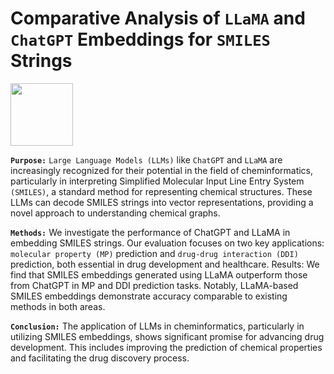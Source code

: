 # Comparative Analysis of `LLaMA` and `ChatGPT` Embeddings for `SMILES` Strings 
<img src="https://github.com/sshaghayeghs/LLaMA-VS-ChatGPT/assets/41548734/4a7b76b5-d793-4880-8108-55b76e945023" width="100" height="100"> 

**`Purpose:`** `Large Language Models (LLMs)` like `ChatGPT` and `LLaMA` are
increasingly recognized for their potential in the field of cheminformatics,
particularly in interpreting Simplified Molecular Input Line Entry System
`(SMILES)`, a standard method for representing chemical structures. These
LLMs can decode SMILES strings into vector representations, providing a novel
approach to understanding chemical graphs.

**`Methods:`** We investigate the performance of ChatGPT and LLaMA in
embedding SMILES strings. Our evaluation focuses on two key applications:
`molecular property (MP)` prediction and `drug-drug interaction (DDI)` prediction,
both essential in drug development and healthcare.
Results: We find that SMILES embeddings generated using LLaMA outperform
those from ChatGPT in MP and DDI prediction tasks. Notably, LLaMA-based
SMILES embeddings demonstrate accuracy comparable to existing methods in
both areas.

**`Conclusion:`** The application of LLMs in cheminformatics, particularly in
utilizing SMILES embeddings, shows significant promise for advancing drug
development. This includes improving the prediction of chemical properties and
facilitating the drug discovery process.
